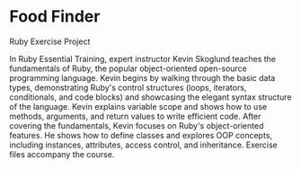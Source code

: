 Food Finder
===========

Ruby Exercise Project

In Ruby Essential Training, expert instructor Kevin Skoglund teaches the fundamentals of Ruby, the popular object-oriented open-source programming language. Kevin begins by walking through the basic data types, demonstrating Ruby's control structures (loops, iterators, conditionals, and code blocks) and showcasing the elegant syntax structure of the language. Kevin explains variable scope and shows how to use methods, arguments, and return values to write efficient code. After covering the fundamentals, Kevin focuses on Ruby's object-oriented features. He shows how to define classes and explores OOP concepts, including instances, attributes, access control, and inheritance. Exercise files accompany the course.
